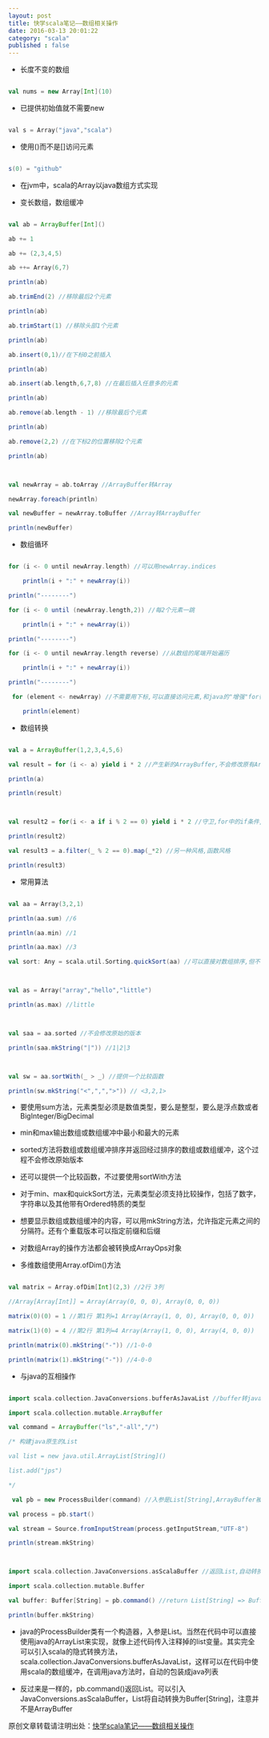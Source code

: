 ```yaml
---
layout: post
title: 快学scala笔记——数组相关操作
date: 2016-03-13 20:01:22
category: "scala"
published : false
---
```


- 长度不变的数组

```scala

val nums = new Array[Int](10)

```

- 已提供初始值就不需要new

```scala

﻿val s = Array("java","scala")

```

- 使用()而不是[]访问元素

```scala

s(0) = "github"

```

- 在jvm中，scala的Array以java数组方式实现

- 变长数组，数组缓冲

```scala

val ab = ArrayBuffer[Int]()

ab += 1

ab += (2,3,4,5)

ab ++= Array(6,7)

println(ab)

ab.trimEnd(2) //移除最后2个元素

println(ab)

ab.trimStart(1) //移除头部1个元素

println(ab)

ab.insert(0,1)//在下标0之前插入

println(ab)

ab.insert(ab.length,6,7,8) //在最后插入任意多的元素

println(ab)

ab.remove(ab.length - 1) //移除最后个元素

println(ab)

ab.remove(2,2) //在下标2的位置移除2个元素

println(ab)



val newArray = ab.toArray //ArrayBuffer转Array

newArray.foreach(println)

val newBuffer = newArray.toBuffer //Array转ArrayBuffer

println(newBuffer)

```

- 数组循环

```scala

for (i <- 0 until newArray.length) //可以用newArray.indices

    println(i + ":" + newArray(i))

println("--------")

for (i <- 0 until (newArray.length,2)) //每2个元素一跳

    println(i + ":" + newArray(i))

println("--------")

for (i <- 0 until newArray.length reverse) //从数组的尾端开始遍历

    println(i + ":" + newArray(i))

println("--------")

 for (element <- newArray) //不需要用下标,可以直接访问元素,和java的"增强"for循环相似

    println(element)

```

- 数组转换

```scala

val a = ArrayBuffer(1,2,3,4,5,6)

val result = for (i <- a) yield i * 2 //产生新的ArrayBuffer,不会修改原有ArrayBuffer

println(a)

println(result)



val result2 = for(i <- a if i % 2 == 0) yield i * 2 //守卫,for中的if条件,对偶数翻倍

println(result2)

val result3 = a.filter(_ % 2 == 0).map(_*2) //另一种风格,函数风格

println(result3)

```

- 常用算法

```scala

val aa = Array(3,2,1)

println(aa.sum) //6

println(aa.min) //1

println(aa.max) //3

val sort: Any = scala.util.Sorting.quickSort(aa) //可以直接对数组排序,但不能对数组缓冲排序



val as = Array("array","hello","little")

println(as.max) //little



val saa = aa.sorted //不会修改原始的版本

println(saa.mkString("|")) //1|2|3



val sw = aa.sortWith(_ > _) //提供一个比较函数

println(sw.mkString("<",",",">")) // <3,2,1>

```

- 要使用sum方法，元素类型必须是数值类型，要么是整型，要么是浮点数或者BigInteger/BigDecimal

- min和max输出数组或数组缓冲中最小和最大的元素

- sorted方法将数组或数组缓冲排序并返回经过排序的数组或数组缓冲，这个过程不会修改原始版本

- 还可以提供一个比较函数，不过要使用sortWith方法

- 对于min、max和quickSort方法，元素类型必须支持比较操作，包括了数字，字符串以及其他带有Ordered特质的类型

- 想要显示数组或数组缓冲的内容，可以用mkString方法，允许指定元素之间的分隔符。还有个重载版本可以指定前缀和后缀

- 对数组Array的操作方法都会被转换成ArrayOps对象

- 多维数组使用Array.ofDim()方法

```scala

val matrix = Array.ofDim[Int](2,3) //2行 3列

//Array[Array[Int]] = Array(Array(0, 0, 0), Array(0, 0, 0))

matrix(0)(0) = 1 //第1行 第1列=1 Array(Array(1, 0, 0), Array(0, 0, 0))

matrix(1)(0) = 4 //第2行 第1列=4 Array(Array(1, 0, 0), Array(4, 0, 0))

println(matrix(0).mkString("-")) //1-0-0

println(matrix(1).mkString("-")) //4-0-0

```

- 与java的互相操作

```scala

import scala.collection.JavaConversions.bufferAsJavaList //buffer转javaList

import scala.collection.mutable.ArrayBuffer

val command = ArrayBuffer("ls","-all","/")

/* 构建java原生的List

val list = new java.util.ArrayList[String]()

list.add("jps")

*/

 val pb = new ProcessBuilder(command) //入参是List[String],ArrayBuffer被隐式转换成java的List

val process = pb.start()

val stream = Source.fromInputStream(process.getInputStream,"UTF-8")

println(stream.mkString)



import scala.collection.JavaConversions.asScalaBuffer //返回List,自动转换成一个Buffer,注意不是ArrayBuffer

import scala.collection.mutable.Buffer

val buffer: Buffer[String] = pb.command() //return List[String] => Buffer[String]

println(buffer.mkString)

```

- java的ProcessBuilder类有一个构造器，入参是List<String>。当然在代码中可以直接使用java的ArrayList来实现，就像上述代码传入注释掉的list变量。其实完全可以引入scala的隐式转换方法，scala.collection.JavaConversions.bufferAsJavaList，这样可以在代码中使用scala的数组缓冲，在调用java方法时，自动的包装成java列表

- 反过来是一样的，pb.command()返回List<String>。可以引入JavaConversions.asScalaBuffer，List<String>将自动转换为Buffer[String]，注意并不是ArrayBuffer


原创文章转载请注明出处：[快学scala笔记——数组相关操作](http://9leg.com/scala/2016/03/13/scala-for-the-impatient-04.html)